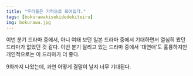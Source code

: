```yaml
---
title: "우리들은 기적으로 되어있다."
tags: [bokurawakisekidedekiteiru]
img: bokurawa.jpg
---
```


이번 분기 드라마 중에서, 아니 여태 보던 일본 드라마 중에서 기대하면서 열심히 봤던 드라마가 없었던 것 같다. 이번 분기 달리고 있는 드라마 중에서 '대연애'도 훌륭하지만 개인적으로는 이 드라마가 더 좋다. 

9화까지 나왔는데, 과연 어떻게 결말이 날지 너무 기대된다. 

